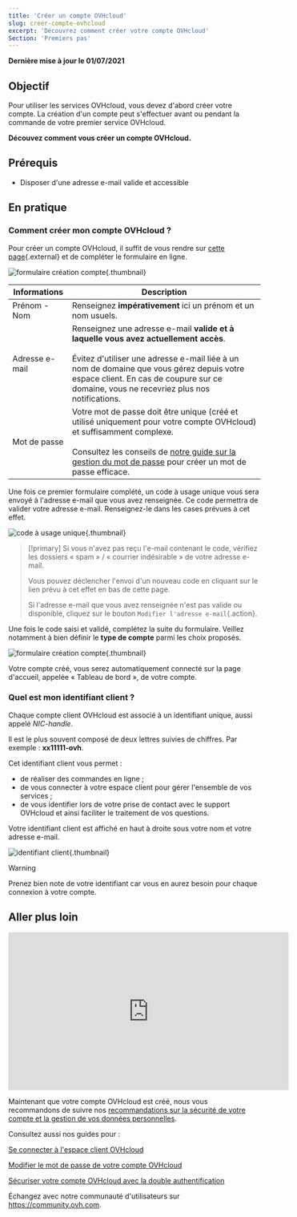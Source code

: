 ```yaml
---
title: 'Créer un compte OVHcloud'
slug: creer-compte-ovhcloud
excerpt: 'Découvrez comment créer votre compte OVHcloud'
Section: 'Premiers pas'
---
```


**Dernière mise à jour le 01/07/2021**

## Objectif

Pour utiliser les services OVHcloud, vous devez d'abord créer votre compte.
La création d'un compte peut s'effectuer avant ou pendant la commande de votre premier service OVHcloud.

**Découvez comment vous créer un compte OVHcloud.**

## Prérequis

- Disposer d'une adresse e-mail valide et accessible

## En pratique

### Comment créer mon compte OVHcloud ?

Pour créer un compte OVHcloud, il suffit de vous rendre sur [cette page](https://www.ovh.com/auth/?action=gotomanager&from=https://www.ovh.com/fr/&ovhSubsidiary=fr){.external} et de compléter le formulaire en ligne.

![formulaire création compte](images/account-creation.png){.thumbnail}

|Informations|Description|
|---|---|
|Prénom - Nom|Renseignez **impérativement** ici un prénom et un nom usuels.|
|Adresse e-mail|Renseignez une adresse e-mail **valide et à laquelle vous avez actuellement accès**.<br><br>Évitez d'utiliser une adresse e-mail liée à un nom de domaine que vous gérez depuis votre espace client. En cas de coupure sur ce domaine, vous ne recevriez plus nos notifications.|
|Mot de passe|Votre mot de passe doit être unique (créé et utilisé uniquement pour votre compte OVHcloud) et suffisamment complexe.<br><br>Consultez les conseils de [notre guide sur la gestion du mot de passe](https://docs.ovh.com/fr/customer/gerer-son-mot-de-passe/#en-pratique) pour créer un mot de passe efficace.|

Une fois ce premier formulaire complété, un code à usage unique vous sera envoyé à l'adresse e-mail que vous avez renseignée. Ce code permettra de valider votre adresse e-mail. Renseignez-le dans les cases prévues à cet effet.

![code à usage unique](images/code.png){.thumbnail}

> [!primary]
> Si vous n'avez pas reçu l'e-mail contenant le code, vérifiez les dossiers « spam » / « courrier indésirable » de votre adresse e-mail.
>
> Vous pouvez déclencher l'envoi d'un nouveau code en cliquant sur le lien prévu à cet effet en bas de cette page.
>
> Si l'adresse e-mail que vous avez renseignée n'est pas valide ou disponible, cliquez sur le bouton `Modifier l'adresse e-mail`{.action}.
>

Une fois le code saisi et validé, complétez la suite du formulaire. Veillez notamment à bien définir le **type de compte** parmi les choix proposés.

![formulaire création compte](images/account-type.png){.thumbnail}

Votre compte créé, vous serez automatiquement connecté sur la page d'accueil, appelée « Tableau de bord », de votre compte.

### Quel est mon identifiant client ?

Chaque compte client OVHcloud est associé à un identifiant unique, aussi appelé *NIC-handle*.

Il est le plus souvent composé de deux lettres suivies de chiffres. Par exemple : **xx11111-ovh**.

Cet identifiant client vous permet :

- de réaliser des commandes en ligne ;
- de vous connecter à votre espace client pour gérer l'ensemble de vos services ;
- de vous identifier lors de votre prise de contact avec le support OVHcloud et ainsi faciliter le traitement de vos questions.

Votre identifiant client est affiché en haut à droite sous votre nom et votre adresse e-mail.

![identifiant client](images/nic-handle.png){.thumbnail}

> [!warning]
> Prenez bien note de votre identifiant car vous en aurez besoin pour chaque connexion à votre compte.

## Aller plus loin

<iframe width="560" height="315" src="https://www.youtube-nocookie.com/embed/odO58c4gJfc" frameborder="0" allow="accelerometer; autoplay; clipboard-write; encrypted-media; gyroscope; picture-in-picture" allowfullscreen></iframe>

Maintenant que votre compte OVHcloud est créé, nous vous recommandons de suivre nos [recommandations sur la sécurité de votre compte et la gestion de vos données personnelles](https://docs.ovh.com/fr/customer/tout-savoir-sur-identifiant-client/).

Consultez aussi nos guides pour :

[Se connecter à l'espace client OVHcloud](https://docs.ovh.com/fr/customer/se-connecter-espace-client-ovhcloud)

[Modifier le mot de passe de votre compte OVHcloud](https://docs.ovh.com/fr/customer/gerer-son-mot-de-passe/)

[Sécuriser votre compte OVHcloud avec la double authentification](https://docs.ovh.com/fr/customer/securiser-son-compte-avec-une-2FA/)

Échangez avec notre communauté d'utilisateurs sur <https://community.ovh.com>.

